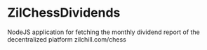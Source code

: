 # ZilChessDividends
NodeJS application for fetching the monthly dividend report of the decentralized platform zilchill.com/chess
